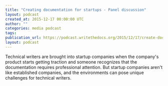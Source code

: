 ```yaml
---
title: "Creating documentation for startups - Panel discussion"
layout: podcast
created_at: 2015-12-17 00:00:00 UTC
author: ""
categories: media podcast
tags:
publication_url: https://podcast.writethedocs.org/2015/12/17/create-doc-for-startups/
layout: podcast
---
```


Technical writers are brought into startup companies when the company's product starts getting traction and someone recognizes that the documentation requires professional attention. But startup companies aren't like established companies, and the environments can pose unique challenges for technical writers.

